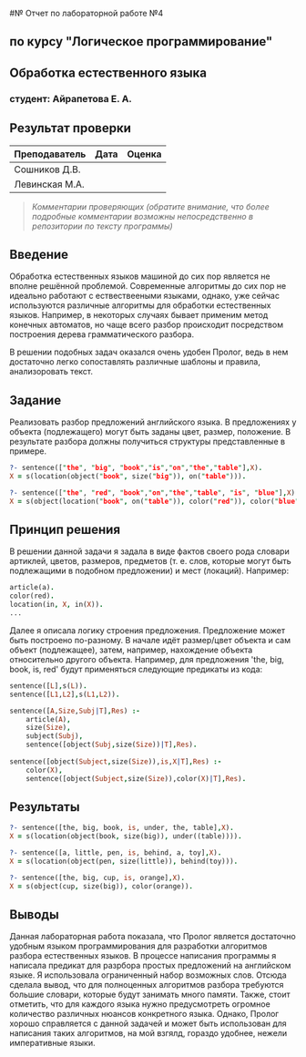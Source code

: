 #№ Отчет по лабораторной работе №4
## по курсу "Логическое программирование"

## Обработка естественного языка

### студент: Айрапетова Е. А.

## Результат проверки

| Преподаватель     | Дата         |  Оценка       |
|-------------------|--------------|---------------|
| Сошников Д.В. |              |               |
| Левинская М.А.|              |               |

> *Комментарии проверяющих (обратите внимание, что более подробные комментарии возможны непосредственно в репозитории по тексту программы)*


## Введение

Обработка естественных языков машиной до сих пор является не вполне решённой проблемой. Современные алгоритмы до сих пор не идеально работают с ествествееными языками, однако, уже сейчас используются различные алгоритмы для обработки естественных языков. Например, в некоторых случаях бывает применим метод конечных автоматов, но чаще всего разбор происходит посредством построения дерева грамматического разбора.

В решении подобных задач оказался очень удобен Пролог, ведь в нем достаточно легко сопоставлять различные шаблоны и правила, анализоровать текст.

## Задание

Реализовать разбор предложений английского языка. В предложениях у объекта (подлежащего) могут быть заданы цвет, размер, положение. В результате разбора должны получиться структуры представленные в примере. 
````prolog
?- sentence(["the", "big", "book","is","on","the","table"],X).
X = s(location(object("book", size("big")), on("table"))).

?- sentence(["the", "red", "book","on","the","table", "is", "blue"],X).
X = s(object(location("book", on("table")), color("red")), color("blue")).
````

## Принцип решения

В решении данной задачи я задала в виде фактов своего рода словари артиклей, цветов, размеров, предметов (т. е. слов, которые могут быть подлежащими в подобном предложении) и мест (локаций). Например:
````prolog
article(a).
color(red).
location(in, X, in(X)).
...
````

Далее я описала логику строения предложения. Предложение может быть построено по-разному. В начале идёт размер/цвет объекта и сам объект (подлежащее), затем, например, нахождение объекта относительно другого объекта. Например, для предложения 'the, big, book, is, red' будут применяться следующие предикаты из кода:
````prolog
sentence([L],s(L)).
sentence([L1,L2],s(L1,L2)).

sentence([A,Size,Subj|T],Res) :-
    article(A),
    size(Size),
    subject(Subj),
    sentence([object(Subj,size(Size))|T],Res).
    
sentence([object(Subject,size(Size)),is,X|T],Res) :-
    color(X),
    sentence([object(Subject,size(Size)),color(X)|T],Res).
````

## Результаты

````prolog
?- sentence([the, big, book, is, under, the, table],X).
X = s(location(object(book, size(big)), under((table)))).

?- sentence([a, little, pen, is, behind, a, toy],X).
X = s(location(object(pen, size(little)), behind(toy))).

?- sentence([the, big, cup, is, orange],X).
X = s(object(cup, size(big)), color(orange)).
````

## Выводы

Данная лабораторная работа показала, что Пролог является достаточно удобным языком программирования для разработки алгоритмов разбора естественных языков. В процессе написания программы я написала предикат для разрбора простых предложений на английском языке. Я использовала ограниченный набор возможных слов. Отсюда сделала вывод, что для полноценных алгоритмов разбора требуются большие словари, которые будут занимать много памяти. Также, стоит отметить, что для каждого языка нужно предусмотреть огромное количество различных нюансов конкретного языка. Однако, Пролог хорошо справляется с данной задачей и может быть использован для написания таких алгоритмов, на мой взгялд, гораздо удобнее, нежели императивные языки.
